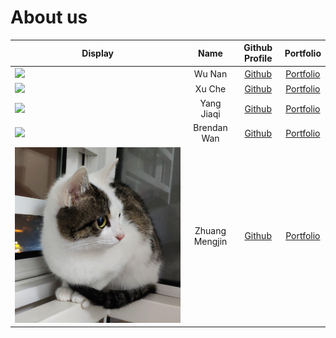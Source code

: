 # About us

Display | Name | Github Profile | Portfolio 
--------|:----:|:--------------:|:---------:
![](https://via.placeholder.com/100.png?text=Photo) | Wu Nan | [Github](https://github.com/max-wunan/) | [Portfolio](docs/team/johndoe.md)
![](https://via.placeholder.com/100.png?text=Photo) | Xu Che | [Github](https://github.com/xuche123) | [Portfolio](team/xuche123.md)
![](https://via.placeholder.com/100.png?text=Photo) | Yang Jiaqi | [Github](https://github.com/jiaaaqi) | [Portfolio](docs/team/johndoe.md)
![](https://via.placeholder.com/100.png?text=Photo) | Brendan Wan | [Github](https://github.com/madbeez) | [Portfolio](docs/team/johndoe.md)
![](diagrams/Lee_Juntong'sCat.jpg) | Zhuang Mengjin | [Github](https://github.com/Lee-Juntong) | [Portfolio](team/Lee-Juntong.md)

